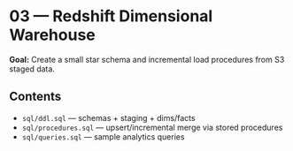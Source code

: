 # 03 — Redshift Dimensional Warehouse

**Goal:** Create a small star schema and incremental load procedures from S3 staged data.

## Contents
- `sql/ddl.sql` — schemas + staging + dims/facts
- `sql/procedures.sql` — upsert/incremental merge via stored procedures
- `sql/queries.sql` — sample analytics queries
